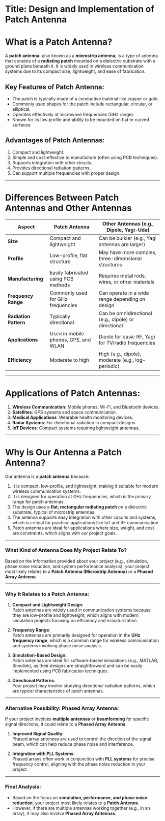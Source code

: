 # Title: Design and Implementation of Patch Antenna  


# What is a Patch Antenna?

A **patch antenna**, also known as a **microstrip antenna**, is a type of antenna that consists of a **radiating patch** mounted on a dielectric substrate with a ground plane beneath it. It is widely used in wireless communication systems due to its compact size, lightweight, and ease of fabrication.

## Key Features of Patch Antenna:
- The patch is typically made of a conductive material like copper or gold.
- Commonly used shapes for the patch include rectangular, circular, or elliptical.
- Operates effectively at microwave frequencies (GHz range).
- Known for its low profile and ability to be mounted on flat or curved surfaces.

## Advantages of Patch Antennas:
1. Compact and lightweight.
2. Simple and cost-effective to manufacture (often using PCB techniques).
3. Supports integration with other circuits.
4. Provides directional radiation patterns.
5. Can support multiple frequencies with proper design.

---

# Differences Between Patch Antennas and Other Antennas

| **Aspect**                | **Patch Antenna**                     | **Other Antennas** (e.g., Dipole, Yagi-Uda)           |
|---------------------------|---------------------------------------|------------------------------------------------------|
| **Size**                  | Compact and lightweight              | Can be bulkier (e.g., Yagi antennas are larger)      |
| **Profile**               | Low-profile, flat structure          | May have more complex, three-dimensional structures |
| **Manufacturing**         | Easily fabricated using PCB methods  | Requires metal rods, wires, or other materials       |
| **Frequency Range**       | Commonly used for GHz frequencies    | Can operate in a wide range depending on design      |
| **Radiation Pattern**     | Typically directional                | Can be omnidirectional (e.g., dipole) or directional |
| **Applications**          | Used in mobile phones, GPS, and WLAN | Dipole for basic RF, Yagi for TV/radio frequencies   |
| **Efficiency**            | Moderate to high                     | High (e.g., dipole), moderate (e.g., log-periodic)   |

---

# Applications of Patch Antennas:
1. **Wireless Communication**: Mobile phones, Wi-Fi, and Bluetooth devices.
2. **Satellites**: GPS systems and space communication.
3. **Medical Applications**: Wearable health monitoring devices.
4. **Radar Systems**: For directional radiation in compact designs.
5. **IoT Devices**: Compact systems requiring lightweight antennas.

---

# Why is Our Antenna a Patch Antenna?

Our antenna is a **patch antenna** because:
1. It is compact, low-profile, and lightweight, making it suitable for modern wireless communication systems.
2. It is designed for operation at GHz frequencies, which is the primary range for patch antennas.
3. The design uses a **flat, rectangular radiating patch** on a dielectric substrate, typical of microstrip antennas.
4. The antenna supports easy integration with other circuits and systems, which is critical for practical applications like IoT and RF communication.
5. Patch antennas are ideal for applications where size, weight, and cost are constraints, which aligns with our project goals.

---

### What Kind of Antenna Does My Project Relate To?

Based on the information provided about your project (e.g., simulation, phase noise reduction, and system performance analysis), your project most likely relates to a **Patch Antenna (Microstrip Antenna)** or a **Phased Array Antenna**.

---

### Why It Relates to a Patch Antenna:
1. **Compact and Lightweight Design**:  
   Patch antennas are widely used in communication systems because they are low-profile and lightweight, which aligns with modern simulation projects focusing on efficiency and miniaturization.

2. **Frequency Range**:  
   Patch antennas are primarily designed for operation in the **GHz frequency range**, which is a common range for wireless communication and systems involving phase noise analysis.

3. **Simulation-Based Design**:  
   Patch antennas are ideal for software-based simulations (e.g., MATLAB, Simulink), as their designs are straightforward and can be easily implemented using PCB fabrication techniques.

4. **Directional Patterns**:  
   Your project may involve studying directional radiation patterns, which are typical characteristics of patch antennas.

---

### Alternative Possibility: Phased Array Antenna:
If your project involves **multiple antennas** or **beamforming** for specific signal directions, it could relate to a **Phased Array Antenna**.

1. **Improved Signal Quality**:  
   Phased array antennas are used to control the direction of the signal beam, which can help reduce phase noise and interference.

2. **Integration with PLL Systems**:  
   Phased arrays often work in conjunction with **PLL systems** for precise frequency control, aligning with the phase noise reduction in your project.

---

### Final Analysis:
- Based on the focus on **simulation, performance, and phase noise reduction**, your project most likely relates to a **Patch Antenna**.
- However, if there are multiple antennas working together (e.g., in an array), it may also involve **Phased Array Antennas**.
